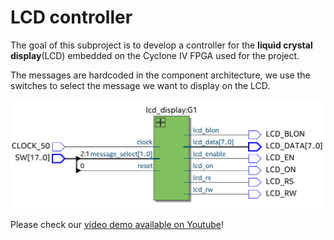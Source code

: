 # LCD controller

The goal of this subproject is to develop a controller for the **liquid crystal display**(LCD) embedded on the Cyclone IV FPGA used for the project.

The messages are hardcoded in the component architecture, we use the switches to select the message we want to display on the LCD.

![RTL viewer](../../diagrams/lcd_test/RTL_viewer.png)

Please check our [video demo available on Youtube](https://youtu.be/utlGScaUETE)!